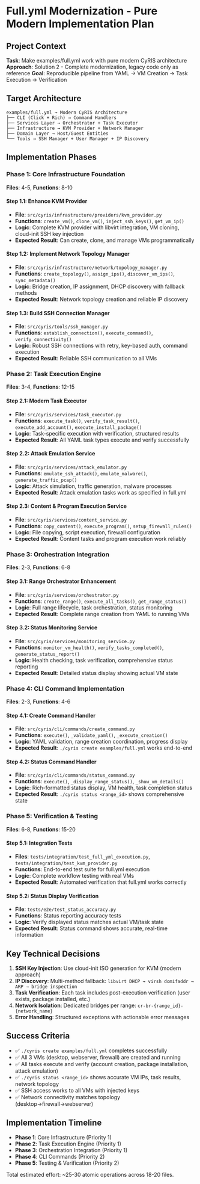 # Full.yml Modernization - Pure Modern Implementation Plan

## Project Context
**Task**: Make examples/full.yml work with pure modern CyRIS architecture
**Approach**: Solution 2 - Complete modernization, legacy code only as reference
**Goal**: Reproducible pipeline from YAML → VM Creation → Task Execution → Verification

## Target Architecture
```
examples/full.yml → Modern CyRIS Architecture
├── CLI (Click + Rich) → Command Handlers
├── Services Layer → Orchestrator + Task Executor  
├── Infrastructure → KVM Provider + Network Manager
├── Domain Layer → Host/Guest Entities
└── Tools → SSH Manager + User Manager + IP Discovery
```

## Implementation Phases

### Phase 1: Core Infrastructure Foundation
**Files**: 4-5, **Functions**: 8-10

#### Step 1.1: Enhance KVM Provider
- **File**: `src/cyris/infrastructure/providers/kvm_provider.py`
- **Functions**: `create_vm()`, `clone_vm()`, `inject_ssh_keys()`, `get_vm_ip()`
- **Logic**: Complete KVM provider with libvirt integration, VM cloning, cloud-init SSH key injection
- **Expected Result**: Can create, clone, and manage VMs programmatically

#### Step 1.2: Implement Network Topology Manager  
- **File**: `src/cyris/infrastructure/network/topology_manager.py`
- **Functions**: `create_topology()`, `assign_ips()`, `discover_vm_ips()`, `sync_metadata()`
- **Logic**: Bridge creation, IP assignment, DHCP discovery with fallback methods
- **Expected Result**: Network topology creation and reliable IP discovery

#### Step 1.3: Build SSH Connection Manager
- **File**: `src/cyris/tools/ssh_manager.py` 
- **Functions**: `establish_connection()`, `execute_command()`, `verify_connectivity()`
- **Logic**: Robust SSH connections with retry, key-based auth, command execution
- **Expected Result**: Reliable SSH communication to all VMs

### Phase 2: Task Execution Engine
**Files**: 3-4, **Functions**: 12-15

#### Step 2.1: Modern Task Executor
- **File**: `src/cyris/services/task_executor.py`
- **Functions**: `execute_task()`, `verify_task_result()`, `execute_add_account()`, `execute_install_package()`
- **Logic**: Task-specific execution with verification, structured results
- **Expected Result**: All YAML task types execute and verify successfully

#### Step 2.2: Attack Emulation Service
- **File**: `src/cyris/services/attack_emulator.py`
- **Functions**: `emulate_ssh_attack()`, `emulate_malware()`, `generate_traffic_pcap()`
- **Logic**: Attack simulation, traffic generation, malware processes  
- **Expected Result**: Attack emulation tasks work as specified in full.yml

#### Step 2.3: Content & Program Execution Service
- **File**: `src/cyris/services/content_service.py`
- **Functions**: `copy_content()`, `execute_program()`, `setup_firewall_rules()`
- **Logic**: File copying, script execution, firewall configuration
- **Expected Result**: Content tasks and program execution work reliably

### Phase 3: Orchestration Integration
**Files**: 2-3, **Functions**: 6-8

#### Step 3.1: Range Orchestrator Enhancement
- **File**: `src/cyris/services/orchestrator.py`
- **Functions**: `create_range()`, `execute_all_tasks()`, `get_range_status()`  
- **Logic**: Full range lifecycle, task orchestration, status monitoring
- **Expected Result**: Complete range creation from YAML to running VMs

#### Step 3.2: Status Monitoring Service
- **File**: `src/cyris/services/monitoring_service.py`
- **Functions**: `monitor_vm_health()`, `verify_tasks_completed()`, `generate_status_report()`
- **Logic**: Health checking, task verification, comprehensive status reporting
- **Expected Result**: Detailed status display showing actual VM state

### Phase 4: CLI Command Implementation
**Files**: 2-3, **Functions**: 4-6

#### Step 4.1: Create Command Handler
- **File**: `src/cyris/cli/commands/create_command.py`
- **Functions**: `execute()`, `_validate_yaml()`, `_execute_creation()`
- **Logic**: YAML validation, range creation coordination, progress display
- **Expected Result**: `./cyris create examples/full.yml` works end-to-end

#### Step 4.2: Status Command Handler  
- **File**: `src/cyris/cli/commands/status_command.py`
- **Functions**: `execute()`, `_display_range_status()`, `_show_vm_details()`
- **Logic**: Rich-formatted status display, VM health, task completion status
- **Expected Result**: `./cyris status <range_id>` shows comprehensive state

### Phase 5: Verification & Testing
**Files**: 6-8, **Functions**: 15-20

#### Step 5.1: Integration Tests
- **Files**: `tests/integration/test_full_yml_execution.py`, `tests/integration/test_kvm_provider.py`
- **Functions**: End-to-end test suite for full.yml execution
- **Logic**: Complete workflow testing with real VMs
- **Expected Result**: Automated verification that full.yml works correctly

#### Step 5.2: Status Display Verification
- **File**: `tests/e2e/test_status_accuracy.py`
- **Functions**: Status reporting accuracy tests
- **Logic**: Verify displayed status matches actual VM/task state  
- **Expected Result**: Status command shows accurate, real-time information

## Key Technical Decisions

1. **SSH Key Injection**: Use cloud-init ISO generation for KVM (modern approach)
2. **IP Discovery**: Multi-method fallback: `libvirt DHCP → virsh domifaddr → ARP → bridge inspection`
3. **Task Verification**: Each task includes post-execution verification (user exists, package installed, etc.)
4. **Network Isolation**: Dedicated bridges per range: `cr-br-{range_id}-{network_name}`
5. **Error Handling**: Structured exceptions with actionable error messages

## Success Criteria

- ✅ `./cyris create examples/full.yml` completes successfully  
- ✅ All 3 VMs (desktop, webserver, firewall) are created and running
- ✅ All tasks execute and verify (account creation, package installation, attack emulation)
- ✅ `./cyris status <range_id>` shows accurate VM IPs, task results, network topology
- ✅ SSH access works to all VMs with injected keys
- ✅ Network connectivity matches topology (desktop→firewall→webserver)

## Implementation Timeline

- **Phase 1**: Core Infrastructure (Priority 1) 
- **Phase 2**: Task Execution Engine (Priority 1)
- **Phase 3**: Orchestration Integration (Priority 1)
- **Phase 4**: CLI Commands (Priority 2)
- **Phase 5**: Testing & Verification (Priority 2)

Total estimated effort: ~25-30 atomic operations across 18-20 files.